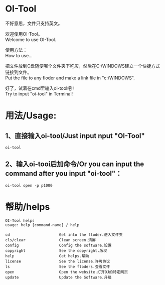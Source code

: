 # OI-Tool

不好意思，文件只支持英文。

欢迎使用OI-Tool。  
Welcome to use OI-Tool.

使用方法：  
How to use...

把文件放到C盘随便哪个文件夹下吃灰，然后在C:/WINDOWS建立一个快捷方式链接到文件。  
Put the file to any floder and make a link file in "c:/WINDOWS".

好了，试着在cmd里输入oi-tool吧！  
Try to input "oi-tool" in Terminal!

# 用法/Usage:

## 1、直接输入oi-tool/Just input nput "OI-Tool"

```
oi-tool
```

## 2、输入oi-tooi后加命令/Or you can input the command after you input "oi-tool"：

```
oi-tool open -p p1000
```

# 帮助/helps
```
OI-Tool helps
usage: help [command-name] / help

cd                      Get into the floder.进入文件夹
cls/clear               Clean screen.清屏
config                  Config the software.设置
copyright               See the copyright.版权
help                    Get helps.帮助
license                 See the license.许可协议
ls                      See the floders.查看文件
open                    Open the website.打开OJ的特定网页
update                  Update the Software.升级
```
